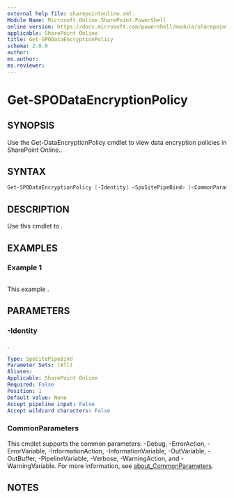 ```yaml
---
external help file: sharepointonline.xml
Module Name: Microsoft.Online.SharePoint.PowerShell
online version: https://docs.microsoft.com/powershell/module/sharepoint-online/get-spodataencryptionpolicy
applicable: SharePoint Online
title: Get-SPODataEncryptionPolicy
schema: 2.0.0
author:
ms.author:
ms.reviewer:
---
```


# Get-SPODataEncryptionPolicy

## SYNOPSIS

Use the Get-DataEncryptionPolicy cmdlet to view data encryption policies in SharePoint Online..

## SYNTAX

```powershell
Get-SPODataEncryptionPolicy [-Identity] <SpoSitePipeBind> [<CommonParameters>]
```

## DESCRIPTION
Use this cmdlet to .

## EXAMPLES

### Example 1

```powershell

```

This example .

## PARAMETERS

### -Identity

.

```yaml
Type: SpoSitePipeBind
Parameter Sets: (All)
Aliases:
Applicable: SharePoint Online
Required: False
Position: 1
Default value: None
Accept pipeline input: False
Accept wildcard characters: False
```

### CommonParameters

This cmdlet supports the common parameters: -Debug, -ErrorAction, -ErrorVariable, -InformationAction, -InformationVariable, -OutVariable, -OutBuffer, -PipelineVariable, -Verbose, -WarningAction, and -WarningVariable. For more information, see [about_CommonParameters](https://go.microsoft.com/fwlink/p/?LinkID=113216).

## NOTES
